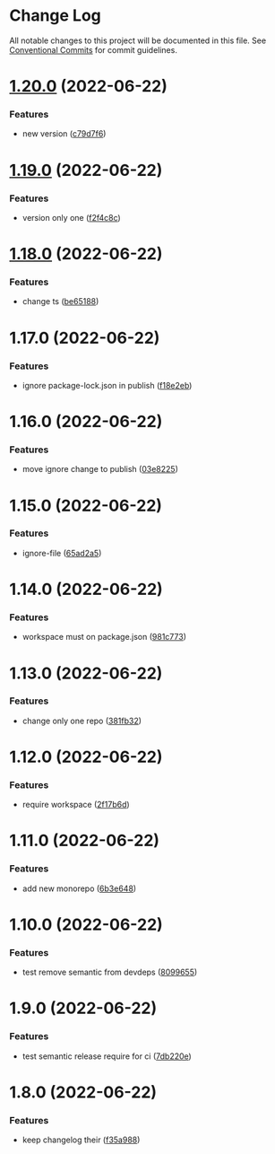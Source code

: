 # Change Log

All notable changes to this project will be documented in this file.
See [Conventional Commits](https://conventionalcommits.org) for commit guidelines.

# [1.20.0](https://github.com/cloverink/sample-lerna/compare/@cloverink/sample-lerna-helloworld@1.19.0...@cloverink/sample-lerna-helloworld@1.20.0) (2022-06-22)


### Features

* new version ([c79d7f6](https://github.com/cloverink/sample-lerna/commit/c79d7f6c74598d807afdfd249c822ac4151d4c50))





# [1.19.0](https://github.com/cloverink/sample-lerna/compare/@cloverink/sample-lerna-helloworld@1.18.0...@cloverink/sample-lerna-helloworld@1.19.0) (2022-06-22)


### Features

* version only one ([f2f4c8c](https://github.com/cloverink/sample-lerna/commit/f2f4c8c5332c3c053a70521ad1b56b454cab0123))





# [1.18.0](https://github.com/cloverink/sample-lerna/compare/@cloverink/sample-lerna-helloworld@1.17.0...@cloverink/sample-lerna-helloworld@1.18.0) (2022-06-22)


### Features

* change ts ([be65188](https://github.com/cloverink/sample-lerna/commit/be651886db4c6abd14d3290aadb659a62b883c6f))





# 1.17.0 (2022-06-22)


### Features

* ignore package-lock.json in publish ([f18e2eb](https://github.com/cloverink/sample-lerna/commit/f18e2eba1d0a854abe8012ab46a6b6958ab04032))





# 1.16.0 (2022-06-22)


### Features

* move ignore change to publish ([03e8225](https://github.com/cloverink/sample-lerna/commit/03e822504df9280b0af4aba9e9df48c99fcbb4b7))





# 1.15.0 (2022-06-22)


### Features

* ignore-file ([65ad2a5](https://github.com/cloverink/sample-lerna/commit/65ad2a52307f3283a0ea3db3b7a93d50bbb59a8e))





# 1.14.0 (2022-06-22)


### Features

* workspace must on package.json ([981c773](https://github.com/cloverink/sample-lerna/commit/981c773c3907d7f2b31d38025f7796c509101590))





# 1.13.0 (2022-06-22)


### Features

* change only one repo ([381fb32](https://github.com/cloverink/sample-lerna/commit/381fb32501301367e198816a52d32f36da6dd889))





# 1.12.0 (2022-06-22)


### Features

* require workspace ([2f17b6d](https://github.com/cloverink/sample-lerna/commit/2f17b6d72487132f56645b96cd23a4f01105df06))





# 1.11.0 (2022-06-22)


### Features

* add new monorepo ([6b3e648](https://github.com/cloverink/sample-lerna/commit/6b3e6481d36cc34e1fcea13f2c9e98284689c3d6))





# 1.10.0 (2022-06-22)


### Features

* test remove semantic from devdeps ([8099655](https://github.com/cloverink/sample-lerna/commit/8099655236a13d72aa7ace723cef925a2c814387))





# 1.9.0 (2022-06-22)


### Features

* test semantic release require for ci ([7db220e](https://github.com/cloverink/sample-lerna/commit/7db220e9a4b4418cb2c7c278364102b5b95b913b))





# 1.8.0 (2022-06-22)


### Features

* keep changelog their ([f35a988](https://github.com/cloverink/sample-lerna/commit/f35a9886e4a4345ac9233549148365558c23534d))
